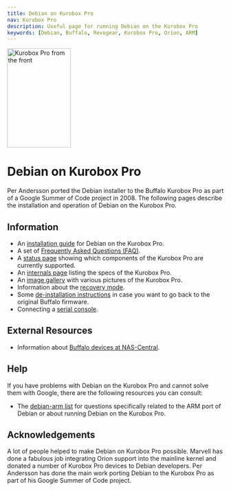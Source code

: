 ```yaml
---
title: Debian on Kurobox Pro
nav: Kurobox Pro
description: Useful page for running Debian on the Kurobox Pro
keywords: [Debian, Buffalo, Revogear, Kurobox Pro, Orion, ARM]
---
```


<div class="right">
<img src = "images/r_kuroboxpro_front.jpg" class="border" alt="Kurobox Pro from the front" width="148" height="231" />
</div>

<h1>Debian on Kurobox Pro</h1>

Per Andersson ported the Debian installer to the Buffalo Kurobox Pro as
part of a Google Summer of Code project in 2008.  The following pages
describe the installation and operation of Debian on the Kurobox Pro.

<h2>Information</h2>

<ul>

<li>An <a href = "install/">installation guide</a> for Debian on the Kurobox Pro.</li>

<li>A set of <a href = "faq/">Frequently Asked Questions (FAQ)</a>.</li>

<li>A <a href = "status/">status page</a> showing which components of the
Kurobox Pro are currently supported.</li>

<li>An <a href = "specs/">internals page</a> listing the specs of the
Kurobox Pro.</li>

<li>An <a href = "gallery/">image gallery</a> with various pictures of the
Kurobox Pro.</li>

<li>Information about the <a href = "recovery/">recovery mode</a>.</li>

<li>Some <a href = "deinstall/">de-installation instructions</a> in case you
want to go back to the original Buffalo firmware.</li>

<li>Connecting a <a href = "serial/">serial console</a>.</li>

</ul>

<h2>External Resources</h2>

<ul>

<li>Information about <a href = "http://buffalo.nas-central.org/">Buffalo
devices at NAS-Central</a>.</li>

</ul>

<h2>Help</h2>

If you have problems with Debian on the Kurobox Pro and cannot solve them
with Google, there are the following resources you can consult:

<ul>

<li>The <a href = "http://lists.debian.org/debian-arm/">debian-arm list</a>
for questions specifically related to the ARM port of Debian or about
running Debian on the Kurobox Pro.</li>

</ul>

<h2>Acknowledgements</h2>

A lot of people helped to make Debian on Kurobox Pro possible.  Marvell has
done a fabulous job integrating Orion support into the mainline kernel and
donated a number of Kurobox Pro devices to Debian developers.  Per
Andersson has done the main work porting Debian to the Kurobox Pro as part
of his Google Summer of Code project.

